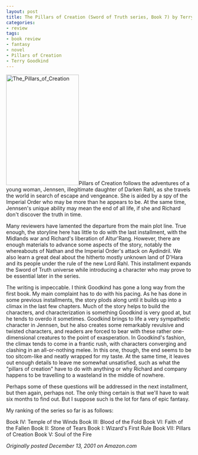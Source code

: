 ```yaml
---
layout: post
title: The Pillars of Creation (Sword of Truth series, Book 7) by Terry Goodkind
categories:
- review
tags:
- book review
- fantasy
- novel
- Pillars of Creation
- Terry Goodkind
---
```

<img title="The_Pillars_of_Creation" src="http://www.yentran.org/blog/wp-content/uploads/2011/09/The_Pillars_of_Creation-197x300.jpg" width="197" height="300" />Pillars of Creation follows the adventures of a young woman, Jennsen, illegitimate daughter of Darken Rahl, as she travels the world in search of escape and vengeance. She is aided by a spy of the Imperial Order who may be more than he appears to be. At the same time, Jennsen's unique ability may mean the end of all life, if she and Richard don't discover the truth in time.

Many reviewers have lamented the departure from the main plot line. True enough, the storyline here has little to do with the last installment, with the Midlands war and Richard's liberation of Altur'Rang. However, there are enough materials to advance some aspects of the story, notably the whereabouts of Nathan and the Imperial Order's attack on Aydindril. We also learn a great deal about the hitherto mostly unknown land of D'Hara and its people under the rule of the new Lord Rahl. This installment expands the Sword of Truth universe while introducing a character who may prove to be essential later in the series.

The writing is impeccable. I think Goodkind has gone a long way from the first book. My main complaint has to do with his pacing. As he has done in some previous installments, the story plods along until it builds up into a climax in the last few chapters. Much of the story helps to build the characters, and characterization is something Goodkind is very good at, but he tends to overdo it sometimes. Goodkind brings to life a very sympathetic character in Jennsen, but he also creates some remarkably revulsive and twisted characters, and readers are forced to bear with these rather one-dimensional creatures to the point of exasperation. In Goodkind's fashion, the climax tends to come in a frantic rush, with characters converging and clashing in an all-or-nothing melee. In this one, though, the end seems to be too sitcom-like and neatly wrapped for my taste. At the same time, it leaves out enough details to leave me somewhat unsatisfied, such as what the "pillars of creation" have to do with anything or why Richard and company happens to be travelling to a wasteland in the middle of nowhere.

Perhaps some of these questions will be addressed in the next installment, but then again, perhaps not. The only thing certain is that we'll have to wait six months to find out. But I suppose such is the lot for fans of epic fantasy.

My ranking of the series so far is as follows:

Book IV: Temple of the Winds
Book III: Blood of the Fold
Book VI: Faith of the Fallen
Book II: Stone of Tears
Book I: Wizard's First Rule
Book VII: Pillars of Creation
Book V: Soul of the Fire

*Originally posted December 13, 2001 on Amazon.com*
